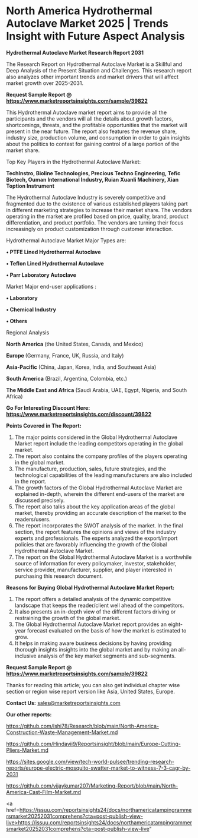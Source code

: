 # North America Hydrothermal Autoclave Market 2025 | Trends Insight with Future Aspect Analysis

<strong>Hydrothermal Autoclave Market Research Report 2031</strong>

The Research Report on Hydrothermal Autoclave Market is a Skillful and Deep Analysis of the Present Situation and Challenges. This research report also analyzes other important trends and market drivers that will affect market growth over 2025-2031.

<strong>Request Sample Report @ <a href=https://www.marketreportsinsights.com/sample/39822>https://www.marketreportsinsights.com/sample/39822</a></strong>

This Hydrothermal Autoclave market report aims to provide all the participants and the vendors will all the details about growth factors, shortcomings, threats, and the profitable opportunities that the market will present in the near future. The report also features the revenue share, industry size, production volume, and consumption in order to gain insights about the politics to contest for gaining control of a large portion of the market share.

Top Key Players in the Hydrothermal Autoclave Market:

<strong>TechInstro, Bioline Technologies, Precious Techno Engineering, Tefic Biotech, Ouman International Industry, Ruian Xuanli Machinery, Xian Toption Instrument</strong>

The Hydrothermal Autoclave Industry is severely competitive and fragmented due to the existence of various established players taking part in different marketing strategies to increase their market share. The vendors operating in the market are profiled based on price, quality, brand, product differentiation, and product portfolio. The vendors are turning their focus increasingly on product customization through customer interaction.

Hydrothermal Autoclave Market Major Types are:

<strong>•  PTFE Lined Hydrothermal Autoclave

•  Teflon Lined Hydrothermal Autoclave

•  Parr Laboratory Autoclave</strong>

Market Major end-user applications :

<strong>•  Laboratory

•  Chemical Industry

•  Others</strong>

Regional Analysis

</u><strong><b>North America</b></strong> (the United States, Canada, and Mexico)

<strong><b>Europe </b></strong>(Germany, France, UK, Russia, and Italy)

<strong><b>Asia-Pacific</b></strong> (China, Japan, Korea, India, and Southeast Asia)

<strong><b>South America</b></strong> (Brazil, Argentina, Colombia, etc.)

<strong><b>The Middle East and Africa</b></strong> (Saudi Arabia, UAE, Egypt, Nigeria, and South Africa)

<strong>Go For Interesting Discount Here: <a href=https://www.marketreportsinsights.com/discount/39822>https://www.marketreportsinsights.com/discount/39822</a></strong>

<strong>Points Covered in The Report:</strong>
<ol>
  <li>The major points considered in the Global Hydrothermal Autoclave Market report include the leading competitors operating in the global market.</li>
  <li>The report also contains the company profiles of the players operating in the global market.</li>
  <li>The manufacture, production, sales, future strategies, and the technological capabilities of the leading manufacturers are also included in the report.</li>
  <li>The growth factors of the Global Hydrothermal Autoclave Market are explained in-depth, wherein the different end-users of the market are discussed precisely.</li>
  <li>The report also talks about the key application areas of the global market, thereby providing an accurate description of the market to the readers/users.</li>
  <li>The report incorporates the SWOT analysis of the market. In the final section, the report features the opinions and views of the industry experts and professionals. The experts analyzed the export/import policies that are favorably influencing the growth of the Global Hydrothermal Autoclave Market.</li>
  <li>The report on the Global Hydrothermal Autoclave Market is a worthwhile source of information for every policymaker, investor, stakeholder, service provider, manufacturer, supplier, and player interested in purchasing this research document.</li>
</ol>
<strong>Reasons for Buying Global Hydrothermal Autoclave Market Report:</strong>

<ol>
  <li>The report offers a detailed analysis of the dynamic competitive landscape that keeps the reader/client well ahead of the competitors.</li>
  <li>It also presents an in-depth view of the different factors driving or restraining the growth of the global market.</li>
  <li>The Global Hydrothermal Autoclave Market report provides an eight-year forecast evaluated on the basis of how the market is estimated to grow.</li>
  <li>It helps in making aware business decisions by having providing thorough insights insights into the global market and by making an all-inclusive analysis of the key market segments and sub-segments.</li>
</ol>
<strong>Request Sample Report @ <a href=https://www.marketreportsinsights.com/sample/39822>https://www.marketreportsinsights.com/sample/39822</a></strong>


Thanks for reading this article; you can also get individual chapter wise section or region wise report version like Asia, United States, Europe.

<strong>Contact Us:</strong>
sales@marketreportsinsights.com

<strong>Our other reports:</strong>

<a href=https://github.com/Ishi78/Research/blob/main/North-America-Construction-Waste-Management-Market.md>https://github.com/Ishi78/Research/blob/main/North-America-Construction-Waste-Management-Market.md</a>

<a href=https://github.com/Hindavii9/Reportsinsight/blob/main/Europe-Cutting-Pliers-Market.md>https://github.com/Hindavii9/Reportsinsight/blob/main/Europe-Cutting-Pliers-Market.md</a>

<a href=https://sites.google.com/view/tech-world-pulsee/trending-research-reports/europe-electric-mosquito-swatter-market-to-witness-7-3-cagr-by-2031>https://sites.google.com/view/tech-world-pulsee/trending-research-reports/europe-electric-mosquito-swatter-market-to-witness-7-3-cagr-by-2031</a>

<a href=https://github.com/vijaykumar207/Marketing-Report/blob/main/North-America-Cast-Film-Market.md>https://github.com/vijaykumar207/Marketing-Report/blob/main/North-America-Cast-Film-Market.md</a>

<a href=https://issuu.com/reportsinsights24/docs/northamericatampingrammersmarket20252031comprehens?cta=post-publish-view-live>https://issuu.com/reportsinsights24/docs/northamericatampingrammersmarket20252031comprehens?cta=post-publish-view-live</a>"
